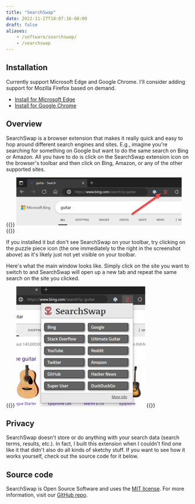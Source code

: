 ```yaml
---
title: "SearchSwap"
date: 2022-11-27T18:07:16-08:00
draft: false
aliases:
    - /software/searchswap/
    - /searchswap
---
```

## Installation
Currently support Microsoft Edge and Google Chrome. I'll consider adding support for Mozilla Firefox based on demand. 
* [Install for Microsoft Edge](https://microsoftedge.microsoft.com/addons/detail/searchswap/mhegncmnkpdckdpomfmedhflbfdkfpie)
* [Install for Google Chrome](https://chrome.google.com/webstore/detail/searchswap/meakfdkjiehkccdibhahjlgnihicmlel)

## Overview
SearchSwap is a browser extension that makes it really quick and easy to hop around different search engines and sites. E.g., imagine you're searching for something on Google but want to do the same search on Bing or Amazon. All you have to do is click on the SearchSwap extension icon on the browser's toolbar and then click on Bing, Amazon, or any of the other supported sites. 

{{<rawhtml>}}
<img src="toolbar.png" width="90%" alt="SearchSwap extension icon on the browser's toolbar">
{{</rawhtml>}}

If you installed it but don't see SearchSwap on your toolbar, try clicking on the puzzle piece icon (the one immediately to the right in the screenshot above) as it's likely just not yet visible on your toolbar. 

Here's what the main window looks like. Simply click on the site you want to switch to and SearchSwap will open up a new tab and repeat the same search on the site you clicked. 

{{<rawhtml>}}
<img src="searchswap-open.png" width="70%" alt="SearchSwap icon on the browser's toolbar">
{{</rawhtml>}}

## Privacy
SearchSwap doesn't store or do anything with your search data (search terms, results, etc.). In fact, I built this extension when I couldn't find one like it that didn't also do all kinds of sketchy stuff. If you want to see how it works yourself, check out the source code for it below. 

## Source code
SearchSwap is Open Source Software and uses the [MIT license](https://github.com/gusper/SearchSwap/blob/main/LICENSE). For more information, visit our [GitHub repo](https://github.com/gusper/SearchSwap). 